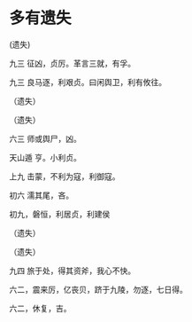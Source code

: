 # 多有遗失

(遗失)

九三 征凶，贞厉。革言三就，有孚。

九三 良马逐，利艰贞。曰闲舆卫，利有攸往。

（遗失）

（遗失）

六三 师或舆尸，凶。

天山遁 亨。小利贞。

上九 击蒙，不利为寇，利御寇。

初六 濡其尾，吝。

初九，磐恒，利居贞，利建侯

（遗失）

（遗失）

九四 旅于处，得其资斧，我心不快。

六二，震来厉，亿丧贝，跻于九陵，勿逐，七日得。

六二，休复，吉。
